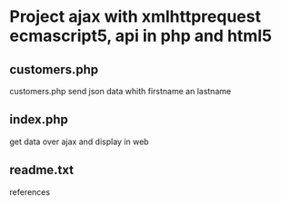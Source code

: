 # Project ajax with xmlhttprequest ecmascript5, api in php and html5
## customers.php  
customers.php send json data whith firstname an lastname
## index.php 
get data over ajax and display in web 
## readme.txt
references